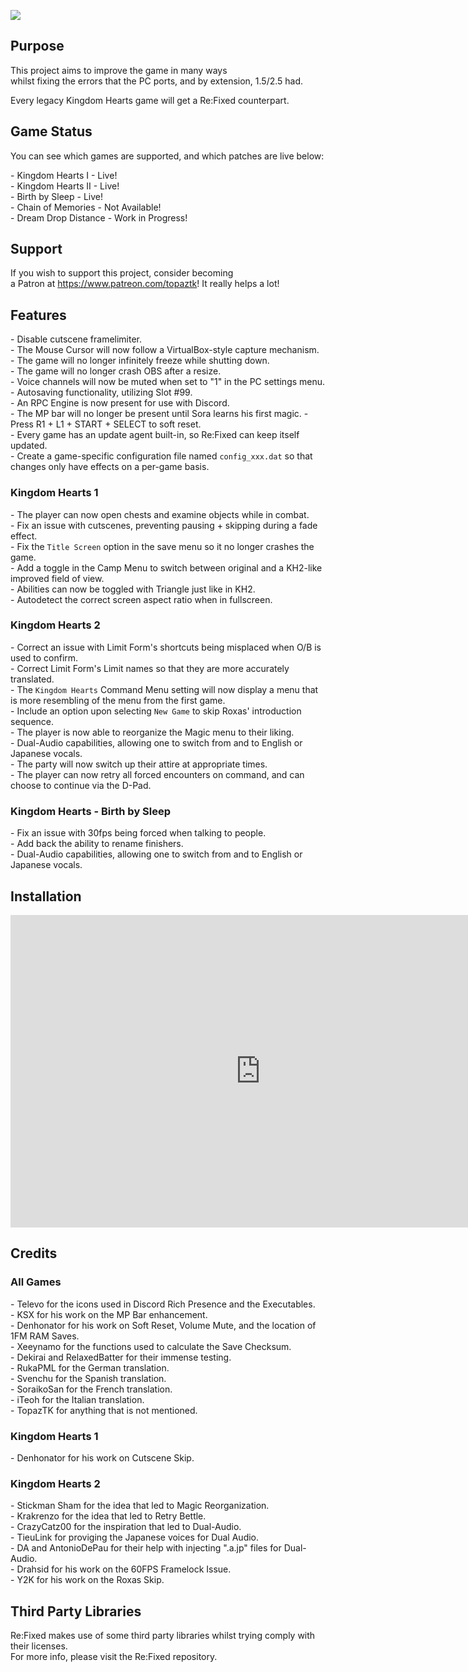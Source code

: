 ![](https://user-images.githubusercontent.com/95656963/171788826-e2049957-b00b-4502-87e9-6cf7df9d8efd.png)

## Purpose

This project aims to improve the game in many ways  
whilst fixing the errors that the PC ports, and by extension, 1.5/2.5 had.  
  
Every legacy Kingdom Hearts game will get a Re:Fixed counterpart.

## Game Status

You can see which games are supported, and which patches are live below:

\- Kingdom Hearts I - Live!  
\- Kingdom Hearts II - Live!  
\- Birth by Sleep - Live!  
\- Chain of Memories - Not Available!  
\- Dream Drop Distance - Work in Progress!   

## Support

If you wish to support this project, consider becoming  
a Patron at <a style="color:#dd83f5" href="https://www.patreon.com/topaztk">https://www.patreon.com/topaztk</a>! It really helps a lot!

## Features

\- Disable cutscene framelimiter.  
\- The Mouse Cursor will now follow a VirtualBox-style capture mechanism.  
\- The game will no longer infinitely freeze while shutting down.  
\- The game will no longer crash OBS after a resize.  
\- Voice channels will now be muted when set to "1" in the PC settings menu.  
\- Autosaving functionality, utilizing Slot #99.  
\- An RPC Engine is now present for use with Discord.  
\- The MP bar will no longer be present until Sora learns his first magic. 
\- Press R1 + L1 + START + SELECT to soft reset.  
\- Every game has an update agent built-in, so Re:Fixed can keep itself updated.  
\- Create a game-specific configuration file named `config_xxx.dat` so that changes only have effects on a per-game basis.  

### Kingdom Hearts 1

\- The player can now open chests and examine objects while in combat.  
\- Fix an issue with cutscenes, preventing pausing + skipping during a fade effect.  
\- Fix the `Title Screen` option in the save menu so it no longer crashes the game.  
\- Add a toggle in the Camp Menu to switch between original and a KH2-like improved field of view.  
\- Abilities can now be toggled with Triangle just like in KH2.  
\- Autodetect the correct screen aspect ratio when in fullscreen.  


### Kingdom Hearts 2

\- Correct an issue with Limit Form's shortcuts being misplaced when O/B is used to confirm.  
\- Correct Limit Form's Limit names so that they are more accurately translated.  
\- The `Kingdom Hearts` Command Menu setting will now display a menu that is more resembling of the menu from the first game.  
\- Include an option upon selecting `New Game` to skip Roxas' introduction sequence.  
\- The player is now able to reorganize the Magic menu to their liking.  
\- Dual-Audio capabilities, allowing one to switch from and to English or Japanese vocals.  
\- The party will now switch up their attire at appropriate times.  
\- The player can now retry all forced encounters on command, and can choose to continue via the D-Pad.  


### Kingdom Hearts - Birth by Sleep

\- Fix an issue with 30fps being forced when talking to people.  
\- Add back the ability to rename finishers.  
\- Dual-Audio capabilities, allowing one to switch from and to English or Japanese vocals.  


## Installation

<iframe width="800" height="500" src="https://www.youtube.com/embed/CZvX4w_w4Q8?controls=0" title="YouTube video player" frameborder="0" allow="accelerometer; autoplay; clipboard-write; encrypted-media; gyroscope; picture-in-picture" allowfullscreen></iframe>

## Credits

### All Games
\- Televo for the icons used in Discord Rich Presence and the Executables.  
\- KSX for his work on the MP Bar enhancement.  
\- Denhonator for his work on Soft Reset, Volume Mute, and the location of 1FM RAM Saves.  
\- Xeeynamo for the functions used to calculate the Save Checksum.  
\- Dekirai and RelaxedBatter for their immense testing.  
\- RukaPML for the German translation.  
\- Svenchu for the Spanish translation.  
\- SoraikoSan for the French translation.  
\- iTeoh for the Italian translation.  
\- TopazTK for anything that is not mentioned.  

### Kingdom Hearts 1
\- Denhonator for his work on Cutscene Skip.

### Kingdom Hearts 2
\- Stickman Sham for the idea that led to Magic Reorganization.  
\- Krakrenzo for the idea that led to Retry Bettle.  
\- CrazyCatz00 for the inspiration that led to Dual-Audio.  
\- TieuLink for proviging the Japanese voices for Dual Audio.  
\- DA and AntonioDePau for their help with injecting ".a.jp" files for Dual-Audio.  
\- Drahsid for his work on the 60FPS Framelock Issue.  
\- Y2K for his work on the Roxas Skip.  

## Third Party Libraries

Re:Fixed makes use of some third party libraries whilst trying comply with their licenses.  
For more info, please visit the Re:Fixed repository. 
